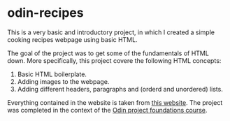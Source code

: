 # odin-recipes

This is a very basic and introductory project, in which I created a simple cooking recipes webpage using basic HTML.

The goal of the project was to get some of the fundamentals of HTML down. More specifically, this project covere the following HTML concepts:

1. Basic HTML boilerplate.
2. Adding images to the webpage.
3. Adding different headers, paragraphs and (orderd and unordered) lists.

Everything contained in the website is taken from [this website](https://www.allrecipes.com/recipes-we-cant-wait-to-make-january-2025-8763309). The project was completed in the context of the [Odin project foundations course](https://www.theodinproject.com/lessons/foundations-recipes).